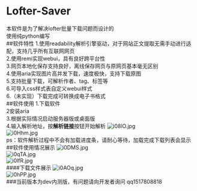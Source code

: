 # Lofter-Saver
本软件是为了解决lofter批量下载问题而设计的<br>
使用纯python编写<br>
##软件特性
1.使用readability解析引擎驱动，对于网站正文提取无需手动进行适配，支持几乎所有互联网网页<br>
2.使用remi实现webui，具有良好跨平台性<br>
3.网页本地化保存支持良好，离线保存网页与原网页基本毫无区别<br>
4.使用aria实现图片高并发下载，速度极快，支持下载原图<br>
5.支持批量下载，可解析作者、tag、标签等<br>
6.可导入css样式表自定义webui样式<br>
6.（未实现）下载完成可转换成电子书格式<br>
##软件使用
1.下载软件<br>
2安装aria<br>
3.根据实际情况启动服务器版或桌面版<br>
4.输入解析地址，按**解析链接**按钮开始解析
![i08lO.jpg](https://s1.328888.xyz/2022/04/15/i08lO.jpg)<br>
![i0Hhm.jpg](https://s1.328888.xyz/2022/04/15/i0Hhm.jpg)<br>
ps：软件解析过程中不会有加载进度条，请耐心等待，加载完成下载列表会显示<br>
##软件使用情况展示
![i0DMS.jpg](https://s1.328888.xyz/2022/04/15/i0DMS.jpg)<br>
![i0qTA.jpg](https://s1.328888.xyz/2022/04/15/i0qTA.jpg)<br>
![i0lfR.jpg](https://s1.328888.xyz/2022/04/15/i0lfR.jpg)<br>
####下载文件展示
![i0AOq.jpg](https://s1.328888.xyz/2022/04/15/i0AOq.jpg)<br>
![i0hPP.jpg](https://s1.328888.xyz/2022/04/15/i0hPP.jpg)<br>
###当前版本为dev内测版，有问题请向开发者询问 qq1517808818
